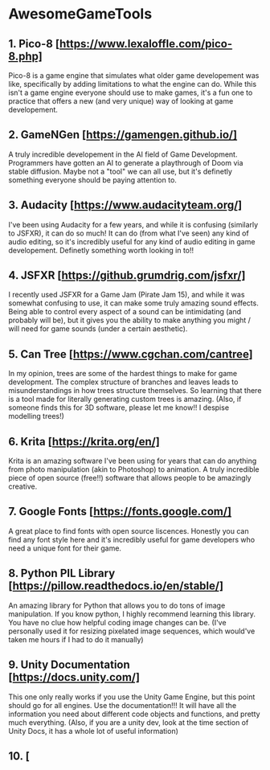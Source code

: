 # AwesomeGameTools

## 1. Pico-8 [https://www.lexaloffle.com/pico-8.php]
Pico-8 is a game engine that simulates what older game developement was like, specifically by adding limitations to what the engine can do. While this isn't a game engine everyone should use to make games, it's a fun one to practice that offers a new (and very unique) way of looking at game developement.

## 2. GameNGen [https://gamengen.github.io/]
A truly incredible developement in the AI field of Game Development. Programmers have gotten an AI to generate a playthrough of Doom via stable diffusion. Maybe not a "tool" we can all use, but it's definetly something everyone should be paying attention to.

## 3. Audacity [https://www.audacityteam.org/]
I've been using Audacity for a few years, and while it is confusing (similarly to JSFXR), it can do so much! It can do (from what I've seen) any kind of audio editing, so it's incredibly useful for any kind of audio editing in game developement. Definetly something worth looking in to!!

## 4. JSFXR [https://github.grumdrig.com/jsfxr/]
I recently used JSFXR for a Game Jam (Pirate Jam 15), and while it was somewhat confusing to use, it can make some truly amazing sound effects. Being able to control every aspect of a sound can be intimidating (and probably will be), but it gives you the ability to make anything you might / will need for game sounds (under a certain aesthetic).

## 5. Can Tree [https://www.cgchan.com/cantree]
In my opinion, trees are some of the hardest things to make for game development. The complex structure of branches and leaves leads to misunderstandings in how trees structure themselves. So learning that there is a tool made for literally generating custom trees is amazing. (Also, if someone finds this for 3D software, please let me know!! I despise modelling trees!)

## 6. Krita [https://krita.org/en/]
Krita is an amazing software I've been using for years that can do anything from photo manipulation (akin to Photoshop) to animation. A truly incredible piece of open source (free!!) software that allows people to be amazingly creative.

## 7. Google Fonts [https://fonts.google.com/]
A great place to find fonts with open source liscences. Honestly you can find any font style here and it's incredibly useful for game developers who need a unique font for their game.

## 8. Python PIL Library [https://pillow.readthedocs.io/en/stable/]
An amazing library for Python that allows you to do tons of image manipulation. If you know python, I highly recommend learning this library. You have no clue how helpful coding image changes can be. (I've personally used it for resizing pixelated image sequences, which would've taken me hours if I had to do it manually)

## 9. Unity Documentation [https://docs.unity.com/]
This one only really works if you use the Unity Game Engine, but this point should go for all engines. Use the documentation!!! It will have all the information you need about different code objects and functions, and pretty much everything. (Also, if you are a unity dev, look at the time section of Unity Docs, it has a whole lot of useful information)

## 10. [
